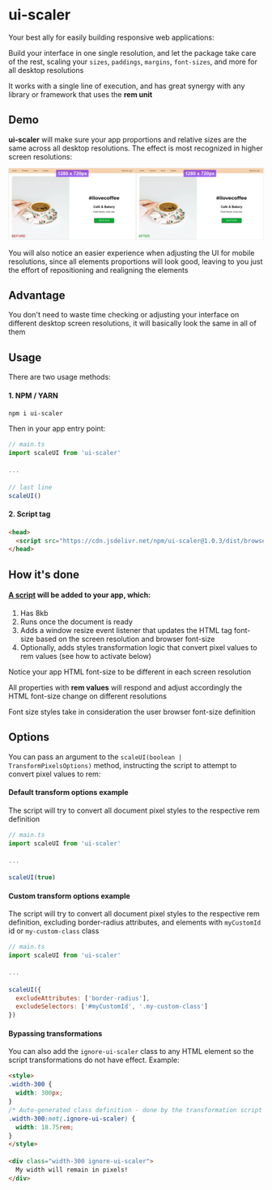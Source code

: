 # ui-scaler

Your best ally for easily building responsive web applications:

Build your interface in one single resolution, and let the package take care of the rest, scaling your `sizes`, `paddings`, `margins`, `font-sizes`, and more for all desktop resolutions

It works with a single line of execution, and has great synergy with any library or framework that uses the **rem unit**

## Demo
**ui-scaler** will make sure your app proportions and relative sizes are the same across all desktop resolutions. The effect is most recognized in higher screen resolutions:

![UI scaler demo](ui-scaler-demo.gif)

You will also notice an easier experience when adjusting the UI for mobile resolutions, since all elements proportions will look good, leaving to you just the effort of repositioning and realigning the elements

## Advantage

You don't need to waste time checking or adjusting your interface on different desktop screen resolutions, it will basically look the same in all of them

## Usage

There are two usage methods:

#### 1. NPM / YARN

```
npm i ui-scaler
```

Then in your app entry point:

```JavaScript
// main.ts
import scaleUI from 'ui-scaler'

...

// last line
scaleUI()
```

#### 2. Script tag

```HTML
<head>
  <script src="https://cdn.jsdelivr.net/npm/ui-scaler@1.0.3/dist/browser-bundle.min.js"></script>
</head>
```

## How it's done

#### [A script](https://github.com/arthursb2016/ui-scaler/blob/master/src/script.ts) will be added to your app, which:

1. Has 8kb
2. Runs once the document is ready
3. Adds a window resize event listener that updates the HTML tag font-size based on the screen resolution and browser font-size
4. Optionally, adds styles transformation logic that convert pixel values to rem values (see how to activate below) 

Notice your app HTML font-size to be different in each screen resolution

All properties with **rem values** will respond and adjust accordingly the HTML font-size change on different resolutions

Font size styles take in consideration the user browser font-size definition

## Options

You can pass an argument to the `scaleUI(boolean | TransformPixelsOptions)` method, instructing the script to attempt to convert pixel values to rem:

#### Default transform options example

The script will try to convert all document pixel styles to the respective rem definition

```JavaScript
// main.ts
import scaleUI from 'ui-scaler'

...

scaleUI(true)
```

#### Custom transform options example

The script will try to convert all document pixel styles to the respective rem definition, excluding border-radius attributes, and elements with `myCustomId` id or `my-custom-class` class

```JavaScript
// main.ts
import scaleUI from 'ui-scaler'

...

scaleUI({
  excludeAttributes: ['border-radius'],
  excludeSelectors: ['#myCustomId', '.my-custom-class']
})
```

#### Bypassing transformations

You can also add the `ignore-ui-scaler` class to any HTML element so the script transformations do not have effect. Example:

```HTML
<style>
.width-300 {
  width: 300px;
}
/* Auto-generated class definition - done by the transformation script */
.width-300:not(.ignore-ui-scaler) {
  width: 18.75rem;
}
</style>

<div class="width-300 ignore-ui-scaler">
  My width will remain in pixels!
</div>
```
